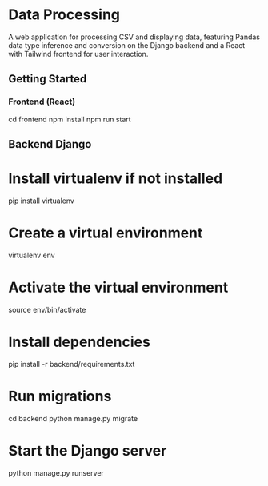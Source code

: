 # Data Processing

A web application for processing CSV and displaying data, featuring Pandas data type inference and 
conversion on the Django backend and a React with Tailwind frontend for user interaction.

## Getting Started

### Frontend (React)


cd frontend 
npm install
npm run start


## Backend Django

# Install virtualenv if not installed
pip install virtualenv

# Create a virtual environment
virtualenv env

# Activate the virtual environment
source env/bin/activate

# Install dependencies
pip install -r backend/requirements.txt

# Run migrations
cd backend
python manage.py migrate

# Start the Django server
python manage.py runserver
